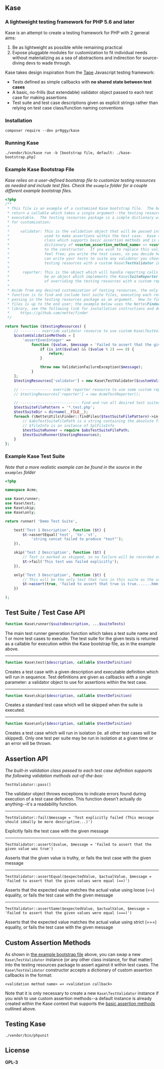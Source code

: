 ## Kase
### A lightweight testing framework for PHP 5.6 and later

Kase is an attempt to create a testing framework for PHP with 2 general aims:

1. Be as lightweight as possible while remaining practical
2. Expose pluggable modules for customization to fit individual needs without materializing as a sea of abstractions and indirection for source-diving devs to wade through.

Kase takes design inspiration from the [Tape](https://github.com/substack/tape) Javascript testing framework:

- Tests defined as simple callbacks with **no shared state between test cases**
- A basic, no-frills (but extendable) validator object passed to each test case for making assertions
- Test suite and test case descriptions given as explicit strings rather than relying on test case class/function naming conventions

### Installation
	composer require --dev pr0ggy/kase

### Running Kase
	./vendor/bin/kase run -b [bootstrap file, default: ./kase-bootstrap.php]

### <a name="example_bootstrap"></a>Example Kase Bootstrap File
*Kase relies on a user-defined bootstrap file to customize testing resources as needed and include test files.  Check the `example` folder for a couple different example bootstrap files.*

```php
<?php
/**
 * This file is an example of a customized Kase bootstrap file.  The bootstrap must define and
 * return a callable which takes a single argument--the testing resources passed in from the Kase
 * executable.  The testing resources package is a simple dictionary with the following keys available
 * for customization:
 *
 *     validator: This is the validation object that will be passed into each test case definition and
 *                used to make assertions within the test case.  Kase ships with a TestValidator
 *                class which supports basic assertion methods and is also customizable by passing a
 *                dictionary of <custom_assertion_method_name> => <custom_assertion_method_callback>
 *                to the constructor.  If you wish to replace this validation class with a custom class,
 *                feel free; you write the test cases, so you decide how the validator will be used and
 *                can write your tests to suite any validator you choose.  An example of overriding the
 *                testing resources with a custom Kase\TestValidator instance can be found below.
 *
 *      reporter: This is the object which will handle reporting calls from the test runner.  It must
 *                be an object which implements the Kase\SuiteReporter interface.  An ad-hoc example
 *                of overriding the testing resources with a custom reporter instance can be found below.
 *
 * Aside from any desired customization of testing resources, the only requirement of the bootstrap
 * function is to find and include test suite files, executing each returned test suite callback by
 * passing in the testing resources package as an argument.  How to find and loop over the test suite
 * files is up to the end user; the example below uses the Nette\Finder library. To use the Nette\Finder
 * library, see the following link for installation instructions and documentation:
 *     https://github.com/nette/finder
 */

return function ($testingResources) {
    // --------- override validator resource to use custom Kase\TestValidator instance ----------
    $customValidationMethods = [
        'assertEvenInteger' =>
            function ($value, $message = 'Failed to assert that the given value was an even integer') {
                if (is_int($value) && ($value % 2) === 0) {
                    return;
                }

                throw new ValidationFailureException($message);
            }
    ];
    $testingResources['validator'] = new Kase\TestValidator($customValidationMethods);

    // -------------- override reporter resource to use some custom reporter instance --------------
    // $testingResources['reporter'] = new AcmeTestReporter();

    // --------------------------- find and run all desired test suites ----------------------------
    $testSuiteFilePattern = '*.test.php';
    $testSuiteDir = dirname(__FILE__);
    foreach (\Nette\Utils\Finder::findFiles($testSuiteFilePattern)->in($testSuiteDir) as $absTestSuiteFilePath => $fileInfo) {
        // $absTestSuiteFilePath is a string containing the absolute filename with path
        // $fileInfo is an instance of SplFileInfo
        $testSuiteRunner = require $absTestSuiteFilePath;
        $testSuiteRunner($testingResources);
    }
};
```

### Example Kase Test Suite
*Note that a more realistic example can be found in the source in the `examples` folder*

```php
<?php

namespace Acme;

use Kase\runner;
use Kase\test;
use Kase\skip;
use Kase\only;

return runner( 'Demo Test Suite',

    test('Test 1 Description', function ($t) {
    	$t->assertEqual('test', 'te'.'st',
    		'string concat failed to produce "test"');
    }),

    skip('Test 2 Description', function ($t) {
    	// Test is marked as skipped, so no failure will be recorded even though the test fails explicitly
    	$t->fail('This test was failed explicitly');
    }),

    only('Test 3 Description', function ($t) {
    	// This will be the only test that runs in this suite as the use of 'only' isolates it
    	$t->assert(true, 'failed to assert that true is true.......hmm.......');
    })

);
```

## Test Suite / Test Case API

```php
function Kase\runner($suiteDescription, ...$suiteTests)
```
The main test runner generation function which takes a test suite name and 1 or more test cases to execute.  The test suite for the given tests is returned as a callable for execution within the Kase bootstrap file, as in the example above.

---

```php
function Kase\test($description, callable $testDefinition)
```
Creates a test case with a given description and executable definition which will run in sequence.  Test definitions are given as callbacks with a single parameter: a validator object to use for assertions within the test case.

---

```php
function Kase\skip($description, callable $testDefinition)
```
Creates a standard test case which will be skipped when the suite is executed.

---

```php
function Kase\only($description, callable $testDefinition)
```
Creates a test case which will run in isolation (ie. all other test cases will be skipped).  Only one test per suite may be run in isolation at a given time or an error will be thrown.

## <a name="basic_assertions"></a>Assertion API
*The built-in validation class passed to each  test case definition supports the following validation methods out-of-the-box:*

```
TestValidator::pass()
```
The validator object throws exceptions to indicate errors found during execution of a test case definition.  This function doesn't actually do anything--it's a readability function.

---

```
TestValidator::fail($message = 'Test explicitly failed (This message should ideally be more descriptive...)')
```
Explicitly fails the test case with the given message

---

```
TestValidator::assert($value, $message = 'Failed to assert that the given value was true')
```
Asserts that the given value is truthy, or fails the test case with the given message

---

```
TestValidator::assertEqual($expectedValue, $actualValue, $message = 'Failed to assert that the given values were equal (==)')
```
Asserts that the expected value matches the actual value using loose (==) equality, or fails the test case with the given message

---

```
TestValidator::assertSame($expectedValue, $actualValue, $message = 'Failed to assert that the given values were equal (===)')
```
Asserts that the expected value matches the actual value using strict (===) equality, or fails the test case with the given message

## Custom Assertion Methods
As shown in [the example bootstrap file](#example_bootstrap) above, you can swap a new `Kase\TestValidator` instance (or any other class instance, for that matter) into the testing resources package to assert against it within test cases.  The `Kase\TestValidator` constructor accepts a dictionary of custom assertion callbacks in the format:

	<validation method name> => <validation callback>

Note that it is only necessary to create a new `Kase\TestValidator` instance if you wish to use custom assertion methods--a default instance is already created within the Kase context that supports the [basic assertion methods](#basic_assertions) outlined above.

## Testing Kase
	./vendor/bin/phpunit

## License
**GPL-3**
